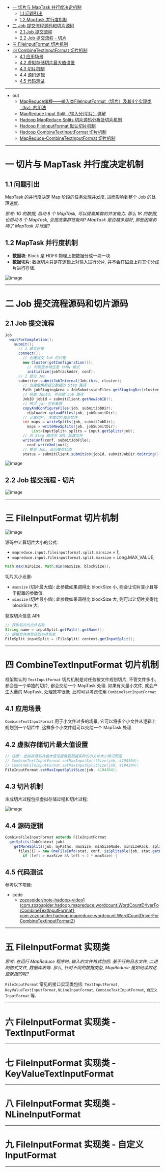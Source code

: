 
- [一 切片与 MapTask 并行度决定机制](#一-切片与-maptask-并行度决定机制)
    - [1.1 问题引出](#11-问题引出)
    - [1.2 MapTask 并行度机制](#12-maptask-并行度机制)
- [二 Job 提交流程源码和切片源码](#二-job-提交流程源码和切片源码)
    - [2.1 Job 提交流程](#21-job-提交流程)
    - [2.2 Job 提交流程 - 切片](#22-job-提交流程---切片)
- [三 FileInputFormat 切片机制](#三-fileinputformat-切片机制)
- [四 CombineTextInputFormat 切片机制](#四-combinetextinputformat-切片机制)
    - [4.1 应用场景](#41-应用场景)
    - [4.2 虚拟存储切片最大值设置](#42-虚拟存储切片最大值设置)
    - [4.3 切片机制](#43-切片机制)
    - [4.4 源码逻辑](#44-源码逻辑)
    - [4.5 代码测试](#45-代码测试)

---

- out
  - [MapReduce编程——输入类FileInputFormat（切片）及其4个实现类（kv）的用法](https://blog.csdn.net/wx1528159409/article/details/90236351)
  - [MapReduce Input Split（输入分/切片）详解](https://blog.csdn.net/Dr_Guo/article/details/51150278)
  - [Hadoop MapReduce Splits 切片源码分析及切片机制](https://blog.csdn.net/yljphp/article/details/89067858)
  - [Hadoop FileInputFormat 默认切片机制](https://blog.csdn.net/yljphp/article/details/89069951)
  - [Hadoop CombineTextInputFormat 切片机制](https://blog.csdn.net/yljphp/article/details/89070948)
  - [MapReduce-CombineTextInputFormat 切片机制](https://www.bbsmax.com/A/WpdK4b7mzV/)

---

# 一 切片与 MapTask 并行度决定机制

## 1.1 问题引出

MapTask 的并行度决定 Map 阶段的任务处理并发度, 进而影响到整个 Job 的处理速度.

_思考: 1G 的数据, 启动 8 个 MapTask, 可以提高集群的并发能力. 那么 1K 的数据, 也启动 8 个 MapTask, 会提高集群性能吗? MapTask 是否越多越好, 那些因素影响了 MapTask 并行度?_

## 1.2 MapTask 并行度机制

- __数据块__: Block 是 HDFS 物理上把数据分成一块一块.
- __数据切片__: 数据切片只是在逻辑上对输入进行分片, 并不会在磁盘上将其切分成片进行存储.

![image](https://github.com/zozospider/note/blob/master/data-system/Hadoop/Hadoop-video1-MapReduce%E6%A1%86%E6%9E%B6%E5%8E%9F%E7%90%86-InputFormat%E6%95%B0%E6%8D%AE%E8%BE%93%E5%85%A5/%E6%95%B0%E6%8D%AE%E5%88%87%E7%89%87%E4%B8%8EMapTask%E5%B9%B6%E8%A1%8C%E5%BA%A6%E5%86%B3%E5%AE%9A%E6%9C%BA%E5%88%B6.png?raw=true)

---

# 二 Job 提交流程源码和切片源码

## 2.1 Job 提交流程

```java
Job
  waitForCompletion();
    submit();
      // 1 建立连接
      connect();
        // 创建提交 Job 的代理
        new Cluster(getConfiguration());
          // 判断是本地还是 YARN 模式
          initialize(jobTrackAddr, conf);
      // 2 提交 Job
      submitter.submitJobInternal(Job.this, cluster);
        // 创建给集群提交数据的 Stag 路径
        Path jobStagingArea = JobSubmissionFiles.getStagingDir(cluster, conf);
        // 获取 JobId, 并创建 Job 路径
        JobID jobId = submitClient.getNewJobID();
        // 拷贝 jar 包到集群
        copyAndConfigureFiles(job, submitJobDir);
          rUploader.uploadFiles(job, jobSubmitDir);
        // 计算切片, 生成切片规划文件
        int maps = writeSplits(job, submitJobDir);
          maps = writeNewSplits(job, jobSubmitDir);
            List<InputSplit> splits = input.getSplits(job);
        // 向 Stag 路径写 XML 配置文件
        writeConf(conf, submitJobFile);
          conf.writeXml(out);
        // 提交 Job, 返回提交状态
        status = submitClient.submitJob(jobId, submitJobDir.toString(), job.getCredentials());
```

![image](https://github.com/zozospider/note/blob/master/data-system/Hadoop/Hadoop-video1-MapReduce%E6%A1%86%E6%9E%B6%E5%8E%9F%E7%90%86-InputFormat%E6%95%B0%E6%8D%AE%E8%BE%93%E5%85%A5/Job%E6%8F%90%E4%BA%A4%E6%B5%81%E7%A8%8B%E6%BA%90%E7%A0%81%E8%A7%A3%E6%9E%90.png?raw=true)

## 2.2 Job 提交流程 - 切片

![image](https://github.com/zozospider/note/blob/master/data-system/Hadoop/Hadoop-video1-MapReduce%E6%A1%86%E6%9E%B6%E5%8E%9F%E7%90%86-InputFormat%E6%95%B0%E6%8D%AE%E8%BE%93%E5%85%A5/FileInputFormat%E5%88%87%E7%89%87%E6%BA%90%E7%A0%81%E8%A7%A3%E6%9E%90.png?raw=true)

---

# 三 FileInputFormat 切片机制

![image](https://github.com/zozospider/note/blob/master/data-system/Hadoop/Hadoop-video1-MapReduce%E6%A1%86%E6%9E%B6%E5%8E%9F%E7%90%86-InputFormat%E6%95%B0%E6%8D%AE%E8%BE%93%E5%85%A5/FileInputFormat%E5%88%87%E7%89%87%E6%9C%BA%E5%88%B6.png?raw=true)

源码中计算切片大小的公式:

- `mapreduce.input.fileinputformat.split.minsize` = 1;
- `mapreduce.input.fileinputformat.split.maxsize` = Long.MAX_VALUE;

```java
Math.max(minSize, Math.min(maxSize, blockSize));
```

切片大小设置:

- `maxsize` (切片最大值): 此参数如果调得比 blockSize 小, 则会让切片变小且等于配置的参数值.
- `minsize` (切片最小值): 此参数如果调得比 blockSize 大, 则可以让切片变得比 blockSize 大.

获取切片信息 API:

```java
// 获取切片的文件名称
String name = inputSplit.getPath().getName();
// 根据文件类型获取切片信息
FileSplit inputSplit = (FileSplit) context.getInputSplit();
```

---

# 四 CombineTextInputFormat 切片机制

框架默认的 `TextInputFormat` 切片机制是对任务按文件规划切片, 不管文件多小, 都会是一个单独的切片, 都会交给一个 MapTask 处理. 如果有大量小文件, 就会产生大量的 MapTask, 处理效率很低. 此时可以考虑使用 `CombineTextInputFormat`.

## 4.1 应用场景

`CombineTextInputFormat` 用于小文件过多的场景, 它可以将多个小文件从逻辑上规划到一个切片中, 这样多个小文件就可以交给一个 MapTask 处理.

## 4.2 虚拟存储切片最大值设置

```java
// 注意: 虚拟存储切片最大值设置需要根据实际的小文件大小情况而定
// CombineTextInputFormat.setMaxInputSplitSize(job, 4194304);
// CombineFileInputFormat.setMaxInputSplitSize(job, 4194304);
FileInputFormat.setMaxInputSplitSize(job, 4194304);
```

## 4.3 切片机制

生成切片过程包括虚拟存储过程和切片过程:

![image](https://github.com/zozospider/note/blob/master/data-system/Hadoop/Hadoop-video1-MapReduce%E6%A1%86%E6%9E%B6%E5%8E%9F%E7%90%86-InputFormat%E6%95%B0%E6%8D%AE%E8%BE%93%E5%85%A5/CombineTextInputFormat%E5%88%87%E7%89%87%E6%9C%BA%E5%88%B6.png?raw=true)

## 4.4 源码逻辑

```java
CombineFileInputFormat extends FileInputFormat
  getSplits(JobContext job)
    getMoreSplits(job, myPaths, maxSize, minSizeNode, minSizeRack, splits);
      files[i] = new OneFileInfo(stat, conf, isSplitable(job, stat.getPath()), rackToBlocks, blockToNodes, nodeToBlocks, rackToNodes, maxSize);
        if (left > maxSize && left < 2 * maxSize) {
```

## 4.5 代码测试

参考以下项目:

- code
  - [zozospider/note-hadoop-video1 (com.zozospider.hadoop.mapreduce.wordcount.WordCountDriverForCombineTextInputFormat1, com.zozospider.hadoop.mapreduce.wordcount.WordCountDriverForCombineTextInputFormat2)](https://github.com/zozospider/note-hadoop-video1)

---

# 五 FileInputFormat 实现类

_思考: 在运行 MapReduce 程序时, 输入的文件格式包括: 基于行的日志文件, 二进制格式文件, 数据库表等. 那么, 针对不同的数据类型, MapReduce 是如何读取这些数据的呢?_

`FileInputFormat` 常见的接口实现类包括: `TextInputFormat`, `KeyValueTextInputFormat`, `NLineInputFormat`, `CombineTextInputFormat`, `自定义 InputFormat` 等.

---

# 六 FileInputFormat 实现类 - TextInputFormat

---

# 七 FileInputFormat 实现类 - KeyValueTextInputFormat

---

# 八 FileInputFormat 实现类 - NLineInputFormat

---

# 九 FileInputFormat 实现类 - 自定义 InputFormat

---
